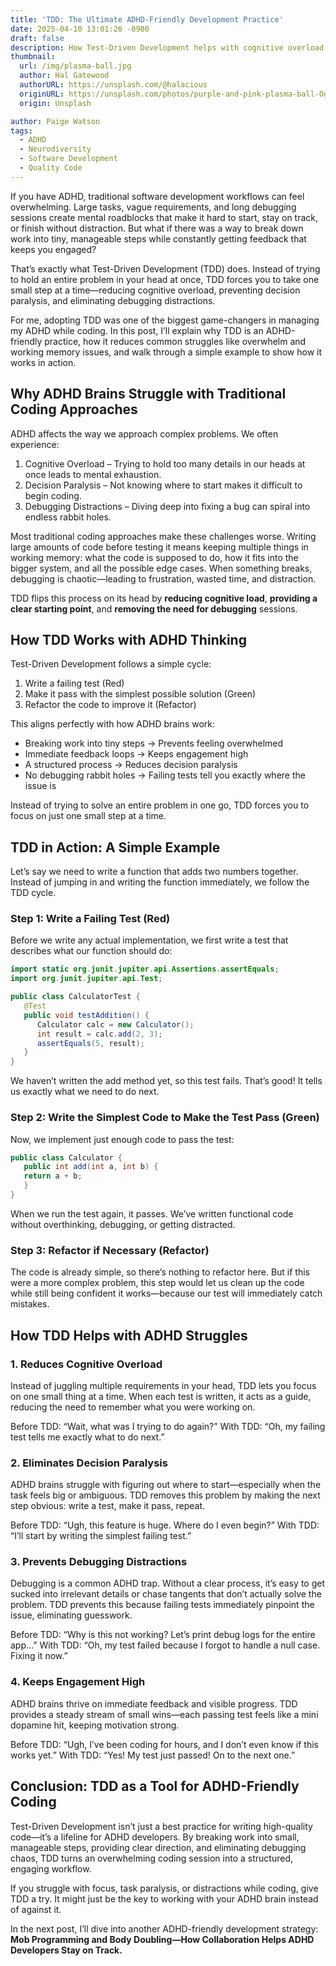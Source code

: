 ```yaml
---
title: 'TDD: The Ultimate ADHD-Friendly Development Practice'
date: 2025-04-10 13:01:26 -0900
draft: false
description: How Test-Driven Development helps with cognitive overload, decision paralysis, and debugging distractions.
thumbnail:
  url: /img/plasma-ball.jpg
  author: Hal Gatewood
  authorURL: https://unsplash.com/@halacious
  originURL: https://unsplash.com/photos/purple-and-pink-plasma-ball-OgvqXGL7XO4
  origin: Unsplash

author: Paige Watson
tags:
  - ADHD
  - Neurodiversity
  - Software Development
  - Quality Code
---
```


If you have ADHD, traditional software development workflows can feel overwhelming. Large tasks, vague requirements, and
long debugging sessions create mental roadblocks that make it hard to start, stay on track, or finish without
distraction. But what if there was a way to break down work into tiny, manageable steps while constantly getting
feedback that keeps you engaged?

That’s exactly what Test-Driven Development (TDD) does. Instead of trying to hold an entire problem in your head at
once, TDD forces you to take one small step at a time—reducing cognitive overload, preventing decision paralysis, and
eliminating debugging distractions.

For me, adopting TDD was one of the biggest game-changers in managing my ADHD while coding. In this post, I’ll explain
why TDD is an ADHD-friendly practice, how it reduces common struggles like overwhelm and working memory issues, and walk
through a simple example to show how it works in action.

## Why ADHD Brains Struggle with Traditional Coding Approaches

ADHD affects the way we approach complex problems. We often experience:

1. Cognitive Overload – Trying to hold too many details in our heads at once leads to mental exhaustion.
2. Decision Paralysis – Not knowing where to start makes it difficult to begin coding.
3. Debugging Distractions – Diving deep into fixing a bug can spiral into endless rabbit holes.

Most traditional coding approaches make these challenges worse. Writing large amounts of code before testing it means
keeping multiple things in working memory: what the code is supposed to do, how it fits into the bigger system, and all
the possible edge cases. When something breaks, debugging is chaotic—leading to frustration, wasted time, and
distraction.

TDD flips this process on its head by **reducing cognitive load**, **providing a clear starting point**, and
**removing the need for debugging** sessions.

## How TDD Works with ADHD Thinking

Test-Driven Development follows a simple cycle:

1. Write a failing test (Red)
2. Make it pass with the simplest possible solution (Green)
3. Refactor the code to improve it (Refactor)

This aligns perfectly with how ADHD brains work:

- Breaking work into tiny steps → Prevents feeling overwhelmed
- Immediate feedback loops → Keeps engagement high
- A structured process → Reduces decision paralysis
- No debugging rabbit holes → Failing tests tell you exactly where the issue is

Instead of trying to solve an entire problem in one go, TDD forces you to focus on just one small step at a time.

## TDD in Action: A Simple Example

Let’s say we need to write a function that adds two numbers together. Instead of jumping in and writing the function
immediately, we follow the TDD cycle.

### Step 1: Write a Failing Test (Red)

Before we write any actual implementation, we first write a test that describes what our function should do:

```java
import static org.junit.jupiter.api.Assertions.assertEquals;
import org.junit.jupiter.api.Test;

public class CalculatorTest {
   @Test
   public void testAddition() {
      Calculator calc = new Calculator();
      int result = calc.add(2, 3);
      assertEquals(5, result);
   }
}
```
We haven’t written the add method yet, so this test fails. That’s good! It tells us exactly what we need to do next.

### Step 2: Write the Simplest Code to Make the Test Pass (Green)

Now, we implement just enough code to pass the test:

```java
public class Calculator {
   public int add(int a, int b) {
   return a + b;
   }
}
```
When we run the test again, it passes. We’ve written functional code without overthinking, debugging, or getting
distracted.

### Step 3: Refactor if Necessary (Refactor)

The code is already simple, so there’s nothing to refactor here. But if this were a more complex problem, this step
would let us clean up the code while still being confident it works—because our test will immediately catch mistakes.

## How TDD Helps with ADHD Struggles

### 1. Reduces Cognitive Overload

   Instead of juggling multiple requirements in your head, TDD lets you focus on one small thing at a time. When each
   test is written, it acts as a guide, reducing the need to remember what you were working on.

Before TDD: “Wait, what was I trying to do again?”
With TDD: “Oh, my failing test tells me exactly what to do next.”

### 2. Eliminates Decision Paralysis

   ADHD brains struggle with figuring out where to start—especially when the task feels big or ambiguous. TDD removes
   this problem by making the next step obvious: write a test, make it pass, repeat.

Before TDD: “Ugh, this feature is huge. Where do I even begin?”
With TDD: “I’ll start by writing the simplest failing test.”

### 3. Prevents Debugging Distractions

   Debugging is a common ADHD trap. Without a clear process, it’s easy to get sucked into irrelevant details or chase
   tangents that don’t actually solve the problem. TDD prevents this because failing tests immediately pinpoint the
   issue, eliminating guesswork.

Before TDD: “Why is this not working? Let’s print debug logs for the entire app…”
With TDD: “Oh, my test failed because I forgot to handle a null case. Fixing it now.”

### 4. Keeps Engagement High

   ADHD brains thrive on immediate feedback and visible progress. TDD provides a steady stream of small wins—each
   passing test feels like a mini dopamine hit, keeping motivation strong.

Before TDD: “Ugh, I’ve been coding for hours, and I don’t even know if this works yet.”
With TDD: “Yes! My test just passed! On to the next one.”

## Conclusion: TDD as a Tool for ADHD-Friendly Coding

Test-Driven Development isn’t just a best practice for writing high-quality code—it’s a lifeline for ADHD developers. By
breaking work into small, manageable steps, providing clear direction, and eliminating debugging chaos, TDD turns an
overwhelming coding session into a structured, engaging workflow.

If you struggle with focus, task paralysis, or distractions while coding, give TDD a try. It might just be the key to
working with your ADHD brain instead of against it.

In the next post, I’ll dive into another ADHD-friendly development strategy:
**Mob Programming and Body Doubling—How Collaboration Helps ADHD Developers Stay on Track.**
